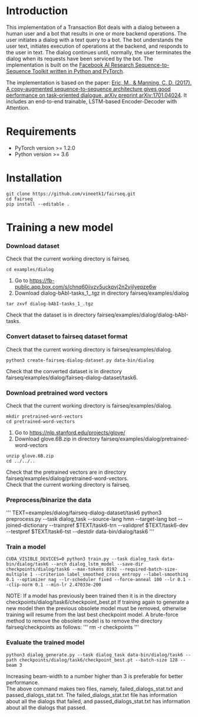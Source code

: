 # Introduction
This implementation of a Transaction Bot deals with a dialog between a human user and a bot that results in one or more backend operations. The user initiates a dialog with a text query to a bot. The bot understands the user text, initiates execution of operations at the backend, and responds to the user in text. The dialog continues until, normally, the user terminates the dialog when its requests have been serviced by the bot. The implementation is built on the <a href="https://github.com/pytorch/fairseq" target="_blank">Facebook AI Research Sequence-to-Sequence Toolkit written in Python and PyTorch</a>.

The implementation is based on the paper: <a href="https://arxiv.org/pdf/1701.04024.pdf" target="_blank">Eric, M., & Manning, C. D. (2017). A copy-augmented sequence-to-sequence architecture gives good performance on task-oriented dialogue. arXiv preprint arXiv:1701.04024</a>. It includes an end-to-end trainable, LSTM-based Encoder-Decoder with Attention.
# Requirements
* PyTorch version >= 1.2.0
* Python version >= 3.6
# Installation
```
git clone https://github.com/vineetk1/fairseq.git
cd fairseq
pip install --editable .
```
# Training a new model
### Download dataset
Check that the current working directory is fairseq.
```
cd examples/dialog
```
1. Go to https://fb-public.app.box.com/s/chnq60iivzv5uckpvj2n2vijlyepze6w 
1. Download dialog-bAbI-tasks_1_.tgz in directory fairseq/examples/dialog
```
tar zxvf dialog-bAbI-tasks_1_.tgz
```
Check that the dataset is in directory fairseq/examples/dialog/dialog-bAbI-tasks.
### Convert dataset to fairseq dataset format
Check that the current working directory is fairseq/examples/dialog.
```
python3 create-fairseq-dialog-dataset.py data-bin/dialog
```
Check that the converted dataset is in directory fairseq/examples/dialog/fairseq-dialog-dataset/task6.
### Download pretrained word vectors
Check that the current working directory is fairseq/examples/dialog.
```
mkdir pretrained-word-vectors
cd pretrained-word-vectors
```
1. Go to https://nlp.stanford.edu/projects/glove/
1. Download glove.6B.zip in directory fairseq/examples/dialog/pretrained-word-vectors
```
unzip glove.6B.zip
cd ../../..
```
Check that the pretrained vectors are in directory fairseq/examples/dialog/pretrained-word-vectors.    
Check that the current working directory is fairseq.
### Preprocess/binarize the data
'''
TEXT=examples/dialog/fairseq-dialog-dataset/task6
python3 preprocess.py --task dialog_task --source-lang hmn --target-lang bot --joined-dictionary --trainpref $TEXT/task6-trn --validpref $TEXT/task6-dev --testpref $TEXT/task6-tst --destdir data-bin/dialog/task6
'''
### Train a model
```
CUDA_VISIBLE_DEVICES=0 python3 train.py --task dialog_task data-bin/dialog/task6 --arch dialog_lstm_model --save-dir checkpoints/dialog/task6 --max-tokens 8192 --required-batch-size-multiple 1 --criterion label_smoothed_cross_entropy --label-smoothing 0.1 --optimizer nag --lr-scheduler fixed --force-anneal 100 --lr 0.1 --clip-norm 0.1 --min-lr 2.47033e-200
```
NOTE: If a model has previously been trained then it is in the directory checkpoints/dialog/task6/checkpoint_best.pt
If training again to generate a new model then the previous obsolete model must be removed, otherwise training will resume from the last best checkpoint model. A brute-force method to remove the obsolete model is to remove the directory fairseq/checkpoints as follows:
'''
rm -r checkpoints
'''
### Evaluate the trained model
```
python3 dialog_generate.py --task dialog_task data-bin/dialog/task6 --path checkpoints/dialog/task6/checkpoint_best.pt --batch-size 128 --beam 3
```
Increasing beam-width to a number higher than 3 is preferable for better performance.  
The above command makes two files, namely, failed_dialogs_stat.txt and passed_dialogs_stat.txt. The failed_dialogs_stat.txt file has information about all the dialogs that failed, and passed_dialogs_stat.txt has information about all the dialogs that passed.  
